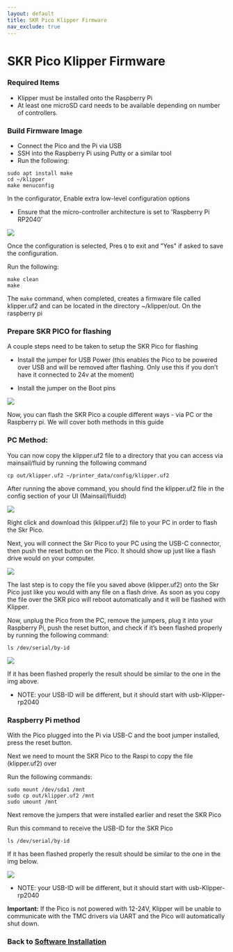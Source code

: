 ```yaml
---
layout: default
title: SKR Pico Klipper Firmware
nav_exclude: true
---
```


# SKR Pico Klipper Firmware

### Required Items

* Klipper must be installed onto the Raspberry Pi
* At least one microSD card needs to be available depending on number of controllers.

### Build Firmware Image

* Connect the Pico and the Pi via USB
* SSH into the Raspberry Pi using Putty or a similar tool
* Run the following:

```
sudo apt install make
cd ~/klipper
make menuconfig
```

In the configurator, Enable extra low-level configuration options

* Ensure that the micro-controller architecture is set to 'Raspberry Pi RP2040' 

![](./images/skrPico_klipper_menuconfig.png)

Once the configuration is selected, Pres `Q` to exit and "Yes" if asked to save the configuration.

Run the following:

```
make clean
make
```

The `make` command, when completed, creates a firmware file called klipper.uf2 and can be located in the directory ~/klipper/out. On the raspberry pi


### Prepare SKR PICO for flashing

A couple steps need to be taken to setup the SKR Pico for flashing

* Install the jumper for USB Power (this enables the Pico to be powered over USB and will be removed after flashing. Only use this if you don’t have it connected to 24v at the moment)

* Install the jumper on the Boot pins

![](./images/SKR_Pico_Pin_Flashing.png)

Now, you can flash the SKR Pico a couple different ways - via PC or the Raspberry pi. We will cover both methods in this guide

### PC Method:

You can now copy the klipper.uf2 file to a directory that you can access via mainsail/fluid by running the following command

```
cp out/klipper.uf2 ~/printer_data/config/klipper.uf2
```
 
After running the above command, you should find the klipper.uf2 file in the config section of your UI (Mainsail/fluidd)

![](./images/Mainsail_klipperuf2_file.png)

Right click and download this (klipper.uf2) file to your PC in order to flash the Skr Pico.

Next, you will connect the Skr Pico to your PC using the USB-C connector, then push the reset button on the Pico.  It should show up just like a flash drive would on your computer.

![](./images/windows_explorer_mounted_drive.png)

The last step is to copy the file you saved above (klipper.uf2) onto the Skr Pico just like you would with any file on a flash drive. As soon as you copy the file over the SKR pico will reboot automatically and it will be flashed with Klipper.

Now, unplug the Pico from the PC, remove the jumpers, plug it into your Raspberry Pi, push the reset button, and check if it’s been flashed properly by running the following command:

```
ls /dev/serial/by-id
```

![](./images/SKR_pico_by-id_output.png)

If it has been flashed properly the result should be similar to the one in the img above. 

* NOTE: your USB-ID will be different, but it should start with usb-Klipper-rp2040


### Raspberry Pi method

With the Pico plugged into the Pi via USB-C and the boot jumper installed, press the reset button.

Next we need to mount the SKR Pico to the Raspi to copy the file (klipper.uf2) over

Run the following commands:

```
sudo mount /dev/sda1 /mnt
sudo cp out/klipper.uf2 /mnt
sudo umount /mnt
```

Next remove the jumpers that were installed earlier and reset the SKR Pico

Run this command to receive the USB-ID for the SKR Pico

```
ls /dev/serial/by-id
```

If it has been flashed properly the result should be similar to the one in the img below. 

![](./images/SKR_pico_by-id_output.png)

* NOTE: your USB-ID will be different, but it should start with usb-Klipper-rp2040


**Important:** If the Pico is not powered with 12-24V, Klipper will be unable to communicate with the TMC drivers via UART and the Pico will automatically shut down.

### Back to [Software Installation](./index.md#klipper-octoprint-configuration)
